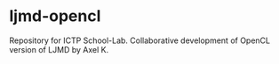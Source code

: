 ljmd-opencl
===========

Repository for ICTP School-Lab. Collaborative development of OpenCL version of LJMD by Axel K.  
